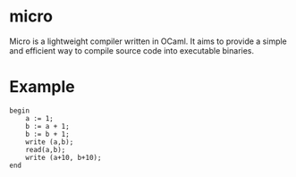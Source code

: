 # micro

Micro is a lightweight compiler written in OCaml. It aims to provide a simple and efficient way to compile source code into executable binaries. 

# Example

```
begin
    a := 1;
    b := a + 1;
    b := b + 1;
    write (a,b);
    read(a,b);
    write (a+10, b+10);
end
```